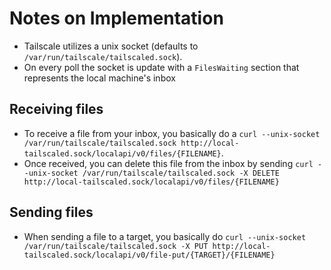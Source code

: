 # Notes on Implementation

- Tailscale utilizes a unix socket (defaults to `/var/run/tailscale/tailscaled.sock`).
- On every poll the socket is update with a `FilesWaiting` section that represents the local machine's inbox

## Receiving files 

- To receive a file from your inbox, you basically do a `curl --unix-socket /var/run/tailscale/tailscaled.sock http://local-tailscaled.sock/localapi/v0/files/{FILENAME}`.
- Once received, you can delete this file from the inbox by sending `curl --unix-socket /var/run/tailscale/tailscaled.sock -X DELETE http://local-tailscaled.sock/localapi/v0/files/{FILENAME}`

## Sending files

- When sending a file to a target, you basically do `curl --unix-socket /var/run/tailscale/tailscaled.sock -X PUT http://local-tailscaled.sock/localapi/v0/file-put/{TARGET}/{FILENAME}`
